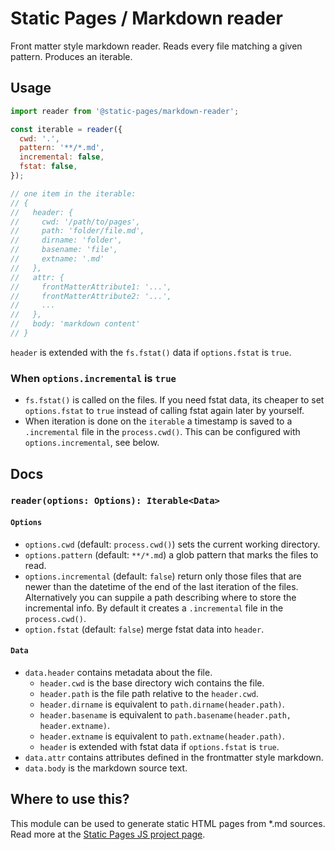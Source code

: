 # Static Pages / Markdown reader
Front matter style markdown reader. Reads every file matching a given pattern. Produces an iterable.

## Usage
```js
import reader from '@static-pages/markdown-reader';

const iterable = reader({
  cwd: '.',
  pattern: '**/*.md',
  incremental: false,
  fstat: false,
});

// one item in the iterable:
// {
//   header: {
//     cwd: '/path/to/pages',
//     path: 'folder/file.md',
//     dirname: 'folder',
//     basename: 'file',
//     extname: '.md'
//   },
//   attr: {
//     frontMatterAttribute1: '...',
//     frontMatterAttribute2: '...',
//     ...
//   },
//   body: 'markdown content'
// }
```

`header` is extended with the `fs.fstat()` data if `options.fstat` is `true`.

### When `options.incremental` is `true`
- `fs.fstat()` is called on the files. If you need fstat data, its cheaper to set `options.fstat` to `true` instead of calling fstat again later by yourself.
- When iteration is done on the `iterable` a timestamp is saved to a `.incremental` file in the `process.cwd()`. This can be configured with `options.incremental`, see below.

## Docs

### __`reader(options: Options): Iterable<Data>`__

#### `Options`
- `options.cwd` (default: `process.cwd()`) sets the current working directory.
- `options.pattern` (default: `**/*.md`) a glob pattern that marks the files to read.
- `options.incremental` (default: `false`) return only those files that are newer than the datetime of the end of the last iteration of the files. Alternatively you can suppile a path describing where to store the incremental info. By default it creates a `.incremental` file in the `process.cwd()`.
- `option.fstat` (default: `false`) merge fstat data into `header`.

#### `Data`
- `data.header` contains metadata about the file.
  - `header.cwd` is the base directory wich contains the file.
  - `header.path` is the file path relative to the `header.cwd`.
  - `header.dirname` is equivalent to `path.dirname(header.path)`.
  - `header.basename` is equivalent to `path.basename(header.path, header.extname)`.
  - `header.extname` is equivalent to `path.extname(header.path)`.
  - `header` is extended with fstat data if `options.fstat` is `true`.
- `data.attr` contains attributes defined in the frontmatter style markdown.
- `data.body` is the markdown source text.

## Where to use this?
This module can be used to generate static HTML pages from *.md sources. Read more at the [Static Pages JS project page](https://staticpagesjs.github.io/).
